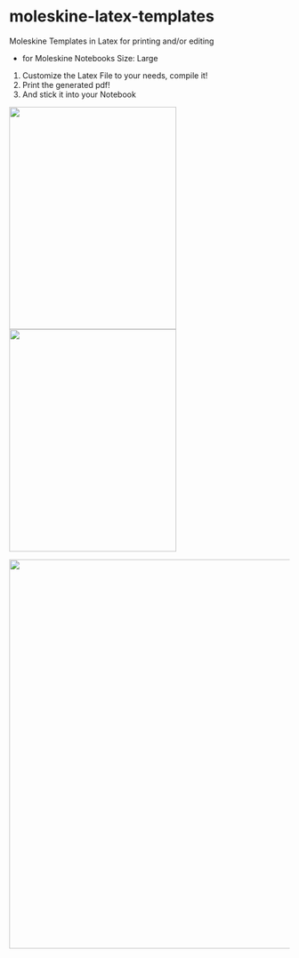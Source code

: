 # moleskine-latex-templates
Moleskine Templates in Latex for printing and/or editing
- for Moleskine Notebooks Size: Large

1. Customize the Latex File to your needs, compile it!
2. Print the generated pdf! 
3. And stick it into your Notebook


<img src="https://github.com/hannic/moleskine-latex-templates/blob/master/screenshot-bullet-list.png" width="300" height="400" /><img src="https://github.com/hannic/moleskine-latex-templates/blob/master/screenshot-bullet-list.png" width="300" height="400" />

<img src="https://github.com/hannic/moleskine-latex-templates/blob/master/moleskine-latex-cornell-notes.pdf" type="application/pdf" width="700px" height="700px">
    


<!---
![Bullet List](https://github.com/hannic/moleskine-latex-templates/blob/master/screenshot-bullet-list.png)
-->

